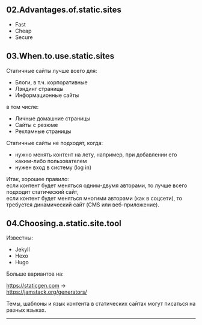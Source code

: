 ## 02.Advantages.of.static.sites

- Fast
- Cheap
- Secure

## 03.When.to.use.static.sites

Статичные сайты лучше всего для:  

- Блоги, в т.ч. корпоративные
- Лэндинг страницы
- Информационные сайты  

в том числе:  
- Личные домашние страницы
- Сайты с резюме
- Рекламные страницы

Статичные сайты не подходят, когда:  
- нужно менять контент на лету, например, при добавлении его каким-либо пользователем
- нужен вход в систему (log in)

Итак, хорошее правило:  
если контент будет меняться одним-двумя авторами, то лучше всего подходит статический сайт,  
если контент будет меняться многими авторами (как в соцсети), то требуется динамический сайт (CMS или веб-приложение).  

## 04.Choosing.a.static.site.tool

Известны:  
- Jekyll
- Hexo
- Hugo

Больше вариантов на:  

https://staticgen.com  ->  
https://jamstack.org/generators/

Темы, шаблоны и язык контента в статических сайтах могут писаться на разных языках.

---

